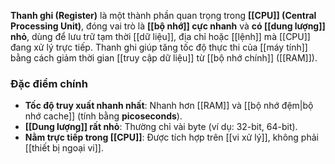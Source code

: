 **Thanh ghi (Register)** là một thành phần quan trọng trong **[[CPU]] (Central Processing Unit)**, đóng vai trò là **[[bộ nhớ]] cực nhanh** và **có [[dung lượng]] nhỏ**, dùng để lưu trữ tạm thời [[dữ liệu]], địa chỉ hoặc [[lệnh]] mà [[CPU]] đang xử lý trực tiếp. Thanh ghi giúp tăng tốc độ thực thi của [[máy tính]] bằng cách giảm thời gian [[truy cập dữ liệu]] từ [[bộ nhớ chính]] ([[RAM]]).
### **Đặc điểm chính**
- **Tốc độ truy xuất nhanh nhất**: Nhanh hơn [[RAM]] và [[bộ nhớ đệm|bộ nhớ cache]] (tính bằng **picoseconds**).
- **[[Dung lượng]] rất nhỏ**: Thường chỉ vài byte (ví dụ: 32-bit, 64-bit).
- **Nằm trực tiếp trong [[CPU]]**: Được tích hợp trên [[vi xử lý]], không phải [[thiết bị ngoại vi]].